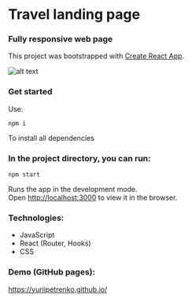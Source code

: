 # Travel landing page

### **Fully responsive web page**

This project was bootstrapped with [Create React App](https://github.com/facebook/create-react-app).

![alt text](https://media.giphy.com/media/jUzWfITUFKh1ZPdPNO/giphy.gif)

### Get started
Use:

```
npm i
```

To install all dependencies

### In the project directory, you can run:

```
npm start
```
Runs the app in the development mode.<br>
Open [http://localhost:3000](http://localhost:3000) to view it in the browser.

### Technologies:

- JavaScript
- React (Router, Hooks)
- CSS

### Demo (GitHub pages):

https://yuriipetrenko.github.io/
